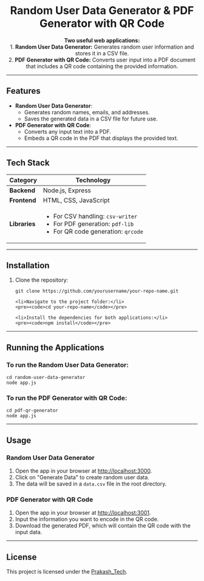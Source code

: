 <h1 align="center">Random User Data Generator & PDF Generator with QR Code</h1>

<p align="center">
    <b>Two useful web applications:</b> <br>
    1. <strong>Random User Data Generator:</strong> Generates random user information and stores it in a CSV file. <br>
    2. <strong>PDF Generator with QR Code:</strong> Converts user input into a PDF document that includes a QR code containing the provided information.
</p>

---

<h2>Features</h2>

<ul>
    <li><strong>Random User Data Generator</strong>:
        <ul>
            <li>Generates random names, emails, and addresses.</li>
            <li>Saves the generated data in a CSV file for future use.</li>
        </ul>
    </li>
    <li><strong>PDF Generator with QR Code</strong>:
        <ul>
            <li>Converts any input text into a PDF.</li>
            <li>Embeds a QR code in the PDF that displays the provided text.</li>
        </ul>
    </li>
</ul>

---

<h2>Tech Stack</h2>

<table>
    <thead>
        <tr>
            <th>Category</th>
            <th>Technology</th>
        </tr>
    </thead>
    <tbody>
        <tr>
            <td><strong>Backend</strong></td>
            <td>Node.js, Express</td>
        </tr>
        <tr>
            <td><strong>Frontend</strong></td>
            <td>HTML, CSS, JavaScript</td>
        </tr>
        <tr>
            <td><strong>Libraries</strong></td>
            <td>
                <ul>
                    <li>For CSV handling: <code>csv-writer</code></li>
                    <li>For PDF generation: <code>pdf-lib</code></li>
                    <li>For QR code generation: <code>qrcode</code></li>
                </ul>
            </td>
        </tr>
    </tbody>
</table>

---

<h2>Installation</h2>

<ol>
    <li>Clone the repository:</li>
    <pre><code>git clone https://github.com/yourusername/your-repo-name.git</code></pre>
    
    <li>Navigate to the project folder:</li>
    <pre><code>cd your-repo-name</code></pre>
    
    <li>Install the dependencies for both applications:</li>
    <pre><code>npm install</code></pre>
</ol>

---

<h2>Running the Applications</h2>

<h3>To run the <strong>Random User Data Generator</strong>:</h3>
<pre><code>cd random-user-data-generator<br>node app.js</code></pre>

<h3>To run the <strong>PDF Generator with QR Code</strong>:</h3>
<pre><code>cd pdf-qr-generator<br>node app.js</code></pre>

---

<h2>Usage</h2>

<h3><strong>Random User Data Generator</strong></h3>
<ol>
    <li>Open the app in your browser at <a href="http://localhost:3000" target="_blank">http://localhost:3000</a>.</li>
    <li>Click on "Generate Data" to create random user data.</li>
    <li>The data will be saved in a <code>data.csv</code> file in the root directory.</li>
</ol>

<h3><strong>PDF Generator with QR Code</strong></h3>
<ol>
    <li>Open the app in your browser at <a href="http://localhost:3001" target="_blank">http://localhost:3001</a>.</li>
    <li>Input the information you want to encode in the QR code.</li>
    <li>Download the generated PDF, which will contain the QR code with the input data.</li>
</ol>

---

<h2>License</h2>

<p>This project is licensed under the <a href="https://prakash-tech-com.onrender.com/" target="_blank">Prakash_Tech</a>.</p>

